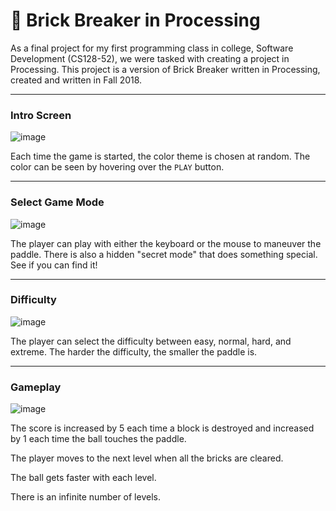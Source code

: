 # 🧱 Brick Breaker in Processing
 
As a final project for my first programming class in college, Software Development (CS128-52), we were tasked with creating a project in Processing. This project is a version of Brick Breaker written in Processing, created and written in Fall 2018.

---
### Intro Screen
![image](https://user-images.githubusercontent.com/88569965/213895559-90086ca3-d804-400d-a4e5-d48899fed0b1.png)

Each time the game is started, the color theme is chosen at random. The color can be seen by hovering over the `PLAY` button.

---
### Select Game Mode
![image](https://user-images.githubusercontent.com/88569965/213895572-075c014d-3a80-4b59-a4e3-2c0559d35a5c.png)

The player can play with either the keyboard or the mouse to maneuver the paddle. There is also a hidden "secret mode" that does something special. See if you can find it!

---
### Difficulty
![image](https://user-images.githubusercontent.com/88569965/213895598-c5945cc9-e7bd-40e1-bb78-b1295e482418.png)

The player can select the difficulty between easy, normal, hard, and extreme. The harder the difficulty, the smaller the paddle is.

---
### Gameplay
![image](https://user-images.githubusercontent.com/88569965/213895645-d36a1d03-107e-4de2-87c6-38c1e88af414.png)

The score is increased by 5 each time a block is destroyed and increased by 1 each time the ball touches the paddle.

The player moves to the next level when all the bricks are cleared.

The ball gets faster with each level.

There is an infinite number of levels.
